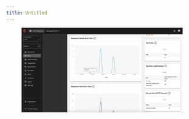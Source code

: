 ```yaml
---
title: Untitled
---
```


<figure><img src="../assets/image (382).png" alt=""><figcaption></figcaption></figure>

